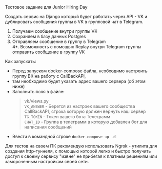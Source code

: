 Тестовое задание для Junior Hiring Day

Создать сервис на Django который будет работать через API - VK и дублировать сообщения группы в VK в групповой чат в Telegram.

1. Получаем сообщение внутри группы VK
2. Сохраняем в базу данных Postgres
3. Отправляем сообщение в группу в Telegram  
4*. Возможность с помощью Replay внутри Telegram группы отправить сообщение в группу VK

Как запускать:  
- Перед запуском docker-compose файла, необходимо настроить группу ВК на работу с CallBackAPI,
- там необходимо будет указать адрес вашего сервера (об этом ниже)
- Заполнить поля в файле: 
  > vk/views.py  
  > `VK_ANSWER`  - Берется из настроек вашего сообщества CallBackAPI, строка которую должен вернуть наш сервер  
  > `TG_TOKEN` - Токен вашего бота Телеграмм  
  > `CHAT_ID` - Группа в телеграмм в которую добавлен бот для написания сообщений
- Ввести в командной строке `docker-compose up -d`

Для тестов на своем ПК рекомендую использовать Ngrok - утилита для создания http-туннеля, с помощью которой
легко и быстро получить доступ к своему сервису "извне" не прибегая к платным решениям или замороченным настройкам своей сети.
